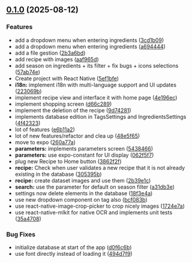 ## [0.1.0](https://github.com/Anto-dev-perso/RecipesManager/compare/v0.0.1...v0.1.0) (2025-08-12)

### Features

* add a dropdown menu when entering ingredients ([3cd1b09](https://github.com/Anto-dev-perso/RecipesManager/commit/3cd1b0981f4687580cd2168485a5db3214107ec1))
* add a dropdown menu when entering ingredients ([a694444](https://github.com/Anto-dev-perso/RecipesManager/commit/a6944440ab02e8ad1694f3cfe4bc7fe30c628f07))
* add a file gestion ([2b3a6bd](https://github.com/Anto-dev-perso/RecipesManager/commit/2b3a6bde4b1ae1e0eb3cb7a95b2f189603fd99b8))
* add recipe with images ([aaf965d](https://github.com/Anto-dev-perso/RecipesManager/commit/aaf965da7b8a76f78515bfd22f2ee2e7afcb1b88))
* add season on ingredients + its filter + fix bugs + icons selections ([57ab74e](https://github.com/Anto-dev-perso/RecipesManager/commit/57ab74e34417eb3f7dd4b331291404c1a78a997b))
* Create project with React Native ([5ef1bfe](https://github.com/Anto-dev-perso/RecipesManager/commit/5ef1bfef3a046ff7c566fdf75d8c239d9031ba47))
* **i18n:** implement i18n with multi-language support and UI updates ([223069b](https://github.com/Anto-dev-perso/RecipesManager/commit/223069b06ba168bb5ea453f4182d3002f805f599))
* implement recipe view and interface it with home page ([4e196ec](https://github.com/Anto-dev-perso/RecipesManager/commit/4e196ec9cea3f6edbc5a2800bde11a37edfbe6e4))
* implement shopping screen ([d66c289](https://github.com/Anto-dev-perso/RecipesManager/commit/d66c2897c748708f9890fdffc8b45e97aba7eee5))
* implement the deletion of the recipe ([9d74281](https://github.com/Anto-dev-perso/RecipesManager/commit/9d7428151157d6442a3cde8ae4a785a3babd2c62))
* implements database edition in TagsSettings and IngredientsSettings ([4f42323](https://github.com/Anto-dev-perso/RecipesManager/commit/4f42323fef19f499f0759394f405b29d0801ab8a))
* lot of features ([e6b11a2](https://github.com/Anto-dev-perso/RecipesManager/commit/e6b11a27af88a9f3fe124939d35b6e6c3ff469ec))
* lot of new features/refactor and clea up ([48e5f65](https://github.com/Anto-dev-perso/RecipesManager/commit/48e5f65b616d74e2f8f4afce814c93a6825fe147))
* move to expo ([260a77a](https://github.com/Anto-dev-perso/RecipesManager/commit/260a77ab6512d78057bf5017e050c8de56695e1c))
* **parameters:** implements parameters screen ([5438466](https://github.com/Anto-dev-perso/RecipesManager/commit/5438466888c650671b5dfbd35395fa93f941bfe7))
* **parameters:** use expo-constant for UI display ([062f5f7](https://github.com/Anto-dev-perso/RecipesManager/commit/062f5f783ed19c7f3eabf45fef80c04b2b2e4c9c))
* plug new Recipe to Home button ([3862f2f](https://github.com/Anto-dev-perso/RecipesManager/commit/3862f2f7dfac2cd062f4672ae199b36ce7a5d7b8))
* **recipe:** Check when user validates a new recipe that it is not already existing in the database ([305395b](https://github.com/Anto-dev-perso/RecipesManager/commit/305395b068b0097b01e2355c877e7abb1fbb118e))
* **recipe:** create dataset images and use them ([2b39e1c](https://github.com/Anto-dev-perso/RecipesManager/commit/2b39e1ca48d0be7463924970f91356567db7693f))
* **search:** use the parameter for default on season filter ([a31db3e](https://github.com/Anto-dev-perso/RecipesManager/commit/a31db3e3f8d94ff5fd9505dd688de5caa553362b))
* settings now delete elements in the database ([18f3e4a](https://github.com/Anto-dev-perso/RecipesManager/commit/18f3e4a36bc2993957fa3985229abcfc1efa17ea))
* use new dropdown component on tag also ([bcf083b](https://github.com/Anto-dev-perso/RecipesManager/commit/bcf083bfc759f9b5630c961e54ee9d2bb8523e87))
* use react-native-image-crop-picker to crop nicely images ([1724e7a](https://github.com/Anto-dev-perso/RecipesManager/commit/1724e7a922e84c40f96fe6929a62ffb550e85ab1))
* use react-native-mlkit for native OCR and implements unit tests ([35a4708](https://github.com/Anto-dev-perso/RecipesManager/commit/35a4708f279fdbf37eef161d8fa389d7a223d0f5))

### Bug Fixes

* initialize database at start of the app ([d0f6c6b](https://github.com/Anto-dev-perso/RecipesManager/commit/d0f6c6bd67cf767121921fa9c2c9116d2a56b8b8))
* use font directly instead of loading it ([494d7f9](https://github.com/Anto-dev-perso/RecipesManager/commit/494d7f9db09bec4c3f9dce1d3740a6a3567f6a0e))
